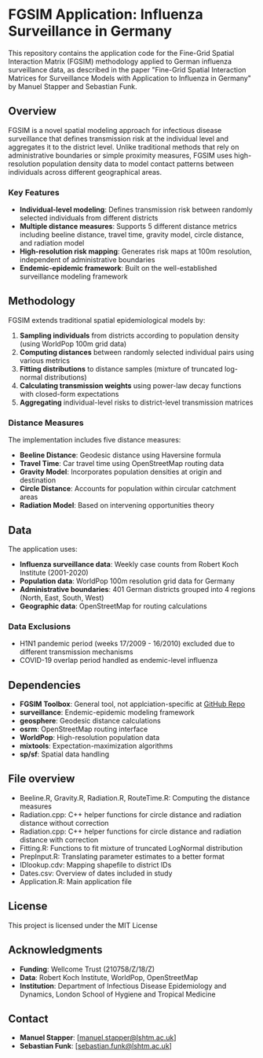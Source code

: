 # FGSIM Application: Influenza Surveillance in Germany

This repository contains the application code for the Fine-Grid Spatial Interaction Matrix (FGSIM) methodology applied to German influenza surveillance data, as described in the paper "Fine-Grid Spatial Interaction Matrices for Surveillance Models with Application to Influenza in Germany" by Manuel Stapper and Sebastian Funk.

## Overview

FGSIM is a novel spatial modeling approach for infectious disease surveillance that defines transmission risk at the individual level and aggregates it to the district level. Unlike traditional methods that rely on administrative boundaries or simple proximity measures, FGSIM uses high-resolution population density data to model contact patterns between individuals across different geographical areas.

### Key Features

- **Individual-level modeling**: Defines transmission risk between randomly selected individuals from different districts
- **Multiple distance measures**: Supports 5 different distance metrics including beeline distance, travel time, gravity model, circle distance, and radiation model
- **High-resolution risk mapping**: Generates risk maps at 100m resolution, independent of administrative boundaries
- **Endemic-epidemic framework**: Built on the well-established surveillance modeling framework

## Methodology

FGSIM extends traditional spatial epidemiological models by:

1. **Sampling individuals** from districts according to population density (using WorldPop 100m grid data)
2. **Computing distances** between randomly selected individual pairs using various metrics
3. **Fitting distributions** to distance samples (mixture of truncated log-normal distributions)
4. **Calculating transmission weights** using power-law decay functions with closed-form expectations
5. **Aggregating** individual-level risks to district-level transmission matrices

### Distance Measures

The implementation includes five distance measures:

- **Beeline Distance**: Geodesic distance using Haversine formula
- **Travel Time**: Car travel time using OpenStreetMap routing data
- **Gravity Model**: Incorporates population densities at origin and destination
- **Circle Distance**: Accounts for population within circular catchment areas
- **Radiation Model**: Based on intervening opportunities theory

## Data

The application uses:
- **Influenza surveillance data**: Weekly case counts from Robert Koch Institute (2001-2020)
- **Population data**: WorldPop 100m resolution grid data for Germany
- **Administrative boundaries**: 401 German districts grouped into 4 regions (North, East, South, West)
- **Geographic data**: OpenStreetMap for routing calculations

### Data Exclusions
- H1N1 pandemic period (weeks 17/2009 - 16/2010) excluded due to different transmission mechanisms
- COVID-19 overlap period handled as endemic-level influenza


## Dependencies

- **FGSIM Toolbox**: General tool, not applciation-specific at [GitHub Repo](https://github.com/ManuelStapper/FGSIM)
- **surveillance**: Endemic-epidemic modeling framework
- **geosphere**: Geodesic distance calculations  
- **osrm**: OpenStreetMap routing interface
- **WorldPop**: High-resolution population data
- **mixtools**: Expectation-maximization algorithms
- **sp/sf**: Spatial data handling

## File overview

- Beeline.R, Gravity.R, Radiation.R, RouteTime.R: Computing the distance measures
- Radiation.cpp: C++ helper functions for circle distance and radiation distance without correction
- Radiation.cpp: C++ helper functions for circle distance and radiation distance with correction
- Fitting.R: Functions to fit mixture of truncated LogNormal distribution
- PrepInput.R: Translating parameter estimates to a better format
- IDlookup.cdv: Mapping shapefile to district IDs
- Dates.csv: Overview of dates included in study
- Application.R: Main application file


## License

This project is licensed under the MIT License

## Acknowledgments

- **Funding**: Wellcome Trust (210758/Z/18/Z)
- **Data**: Robert Koch Institute, WorldPop, OpenStreetMap
- **Institution**: Department of Infectious Disease Epidemiology and Dynamics, London School of Hygiene and Tropical Medicine

## Contact

- **Manuel Stapper**: [manuel.stapper@lshtm.ac.uk]
- **Sebastian Funk**: [sebastian.funk@lshtm.ac.uk]
